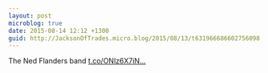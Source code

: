```yaml
---
layout: post
microblog: true
date: 2015-08-14 12:12 +1300
guid: http://JacksonOfTrades.micro.blog/2015/08/13/t631966686602756098.html
---
```

The Ned Flanders band [t.co/ONlz6X7iN...](http://t.co/ONlz6X7iNh)

